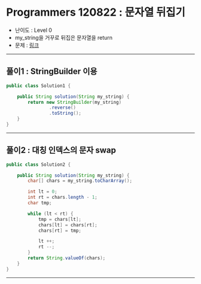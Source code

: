 # Programmers 120822 : 문자열 뒤집기
- 난이도 : Level 0
- my_string을 거꾸로 뒤집은 문자열을 return
- 문제 : [링크](https://school.programmers.co.kr/learn/courses/30/lessons/120822)

---

## 풀이1 : StringBuilder 이용
```java
public class Solution1 {

    public String solution(String my_string) {
        return new StringBuilder(my_string)
                .reverse()
                .toString();
    }
}
```

---

## 풀이2 : 대칭 인덱스의 문자 swap
```java
public class Solution2 {

    public String solution(String my_string) {
        char[] chars = my_string.toCharArray();

        int lt = 0;
        int rt = chars.length - 1;
        char tmp;

        while (lt < rt) {
            tmp = chars[lt];
            chars[lt] = chars[rt];
            chars[rt] = tmp;

            lt ++;
            rt --;
        }
        return String.valueOf(chars);
    }
}
```

---
